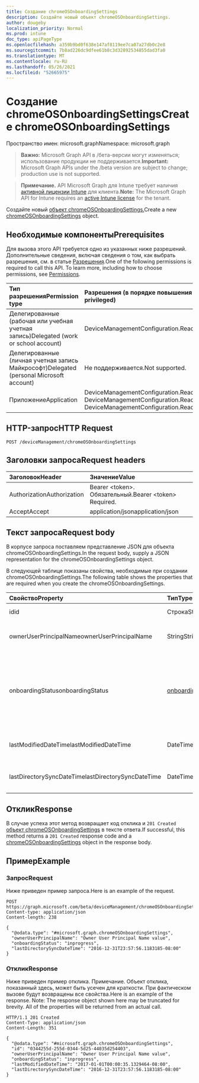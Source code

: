 ```yaml
---
title: Создание chromeOSOnboardingSettings
description: Создайте новый объект chromeOSOnboardingSettings.
author: dougeby
localization_priority: Normal
ms.prod: intune
doc_type: apiPageType
ms.openlocfilehash: a359b9bd0f638e147af8119ee7ca07a27db0c2e8
ms.sourcegitcommit: 7b8ad226dc9dfee61b8c3d32892534855dad3fa0
ms.translationtype: MT
ms.contentlocale: ru-RU
ms.lasthandoff: 05/26/2021
ms.locfileid: "52665975"
---
```

# <a name="create-chromeosonboardingsettings"></a><span data-ttu-id="06562-103">Создание chromeOSOnboardingSettings</span><span class="sxs-lookup"><span data-stu-id="06562-103">Create chromeOSOnboardingSettings</span></span>

<span data-ttu-id="06562-104">Пространство имен: microsoft.graph</span><span class="sxs-lookup"><span data-stu-id="06562-104">Namespace: microsoft.graph</span></span>

> <span data-ttu-id="06562-105">**Важно:** Microsoft Graph API в /бета-версии могут изменяться; использование продукции не поддерживается.</span><span class="sxs-lookup"><span data-stu-id="06562-105">**Important:** Microsoft Graph APIs under the /beta version are subject to change; production use is not supported.</span></span>

> <span data-ttu-id="06562-106">**Примечание.** API Microsoft Graph для Intune требует наличия [активной лицензии Intune](https://go.microsoft.com/fwlink/?linkid=839381) для клиента.</span><span class="sxs-lookup"><span data-stu-id="06562-106">**Note:** The Microsoft Graph API for Intune requires an [active Intune license](https://go.microsoft.com/fwlink/?linkid=839381) for the tenant.</span></span>

<span data-ttu-id="06562-107">Создайте новый [объект chromeOSOnboardingSettings.](../resources/intune-chromebooksync-chromeosonboardingsettings.md)</span><span class="sxs-lookup"><span data-stu-id="06562-107">Create a new [chromeOSOnboardingSettings](../resources/intune-chromebooksync-chromeosonboardingsettings.md) object.</span></span>

## <a name="prerequisites"></a><span data-ttu-id="06562-108">Необходимые компоненты</span><span class="sxs-lookup"><span data-stu-id="06562-108">Prerequisites</span></span>
<span data-ttu-id="06562-p101">Для вызова этого API требуется одно из указанных ниже разрешений. Дополнительные сведения, включая сведения о том, как выбрать разрешения, см. в статье [Разрешения](/graph/permissions-reference).</span><span class="sxs-lookup"><span data-stu-id="06562-p101">One of the following permissions is required to call this API. To learn more, including how to choose permissions, see [Permissions](/graph/permissions-reference).</span></span>

|<span data-ttu-id="06562-111">Тип разрешения</span><span class="sxs-lookup"><span data-stu-id="06562-111">Permission type</span></span>|<span data-ttu-id="06562-112">Разрешения (в порядке повышения привилегий)</span><span class="sxs-lookup"><span data-stu-id="06562-112">Permissions (from least to most privileged)</span></span>|
|:---|:---|
|<span data-ttu-id="06562-113">Делегированные (рабочая или учебная учетная запись)</span><span class="sxs-lookup"><span data-stu-id="06562-113">Delegated (work or school account)</span></span>|<span data-ttu-id="06562-114">DeviceManagementConfiguration.ReadWrite.All</span><span class="sxs-lookup"><span data-stu-id="06562-114">DeviceManagementConfiguration.ReadWrite.All</span></span>|
|<span data-ttu-id="06562-115">Делегированные (личная учетная запись Майкрософт)</span><span class="sxs-lookup"><span data-stu-id="06562-115">Delegated (personal Microsoft account)</span></span>|<span data-ttu-id="06562-116">Не поддерживается.</span><span class="sxs-lookup"><span data-stu-id="06562-116">Not supported.</span></span>|
|<span data-ttu-id="06562-117">Приложение</span><span class="sxs-lookup"><span data-stu-id="06562-117">Application</span></span>|<span data-ttu-id="06562-118">DeviceManagementConfiguration.Read.All, DeviceManagementConfiguration.ReadWrite.All</span><span class="sxs-lookup"><span data-stu-id="06562-118">DeviceManagementConfiguration.Read.All, DeviceManagementConfiguration.ReadWrite.All</span></span>|

## <a name="http-request"></a><span data-ttu-id="06562-119">HTTP-запрос</span><span class="sxs-lookup"><span data-stu-id="06562-119">HTTP Request</span></span>
<!-- {
  "blockType": "ignored"
}
-->
``` http
POST /deviceManagement/chromeOSOnboardingSettings
```

## <a name="request-headers"></a><span data-ttu-id="06562-120">Заголовки запроса</span><span class="sxs-lookup"><span data-stu-id="06562-120">Request headers</span></span>
|<span data-ttu-id="06562-121">Заголовок</span><span class="sxs-lookup"><span data-stu-id="06562-121">Header</span></span>|<span data-ttu-id="06562-122">Значение</span><span class="sxs-lookup"><span data-stu-id="06562-122">Value</span></span>|
|:---|:---|
|<span data-ttu-id="06562-123">Authorization</span><span class="sxs-lookup"><span data-stu-id="06562-123">Authorization</span></span>|<span data-ttu-id="06562-124">Bearer &lt;token&gt;. Обязательный.</span><span class="sxs-lookup"><span data-stu-id="06562-124">Bearer &lt;token&gt; Required.</span></span>|
|<span data-ttu-id="06562-125">Accept</span><span class="sxs-lookup"><span data-stu-id="06562-125">Accept</span></span>|<span data-ttu-id="06562-126">application/json</span><span class="sxs-lookup"><span data-stu-id="06562-126">application/json</span></span>|

## <a name="request-body"></a><span data-ttu-id="06562-127">Текст запроса</span><span class="sxs-lookup"><span data-stu-id="06562-127">Request body</span></span>
<span data-ttu-id="06562-128">В корпусе запроса поставляем представление JSON для объекта chromeOSOnboardingSettings.</span><span class="sxs-lookup"><span data-stu-id="06562-128">In the request body, supply a JSON representation for the chromeOSOnboardingSettings object.</span></span>

<span data-ttu-id="06562-129">В следующей таблице показаны свойства, необходимые при создании chromeOSOnboardingSettings.</span><span class="sxs-lookup"><span data-stu-id="06562-129">The following table shows the properties that are required when you create the chromeOSOnboardingSettings.</span></span>

|<span data-ttu-id="06562-130">Свойство</span><span class="sxs-lookup"><span data-stu-id="06562-130">Property</span></span>|<span data-ttu-id="06562-131">Тип</span><span class="sxs-lookup"><span data-stu-id="06562-131">Type</span></span>|<span data-ttu-id="06562-132">Описание</span><span class="sxs-lookup"><span data-stu-id="06562-132">Description</span></span>|
|:---|:---|:---|
|<span data-ttu-id="06562-133">id</span><span class="sxs-lookup"><span data-stu-id="06562-133">id</span></span>|<span data-ttu-id="06562-134">Строка</span><span class="sxs-lookup"><span data-stu-id="06562-134">String</span></span>|<span data-ttu-id="06562-135">Id ChromebookTenant</span><span class="sxs-lookup"><span data-stu-id="06562-135">The ChromebookTenant's Id</span></span>|
|<span data-ttu-id="06562-136">ownerUserPrincipalName</span><span class="sxs-lookup"><span data-stu-id="06562-136">ownerUserPrincipalName</span></span>|<span data-ttu-id="06562-137">String</span><span class="sxs-lookup"><span data-stu-id="06562-137">String</span></span>|<span data-ttu-id="06562-138">OwnerUserPrincipalName ChromebookTenant</span><span class="sxs-lookup"><span data-stu-id="06562-138">The ChromebookTenant's OwnerUserPrincipalName</span></span>|
|<span data-ttu-id="06562-139">onboardingStatus</span><span class="sxs-lookup"><span data-stu-id="06562-139">onboardingStatus</span></span>|[<span data-ttu-id="06562-140">onboardingStatus</span><span class="sxs-lookup"><span data-stu-id="06562-140">onboardingStatus</span></span>](../resources/intune-chromebooksync-onboardingstatus.md)|<span data-ttu-id="06562-141">OnboardingStatus ChromebookTenant.</span><span class="sxs-lookup"><span data-stu-id="06562-141">The ChromebookTenant's OnboardingStatus.</span></span> <span data-ttu-id="06562-142">Возможные значения: `unknown`, `inprogress`, `onboarded`, `failed`.</span><span class="sxs-lookup"><span data-stu-id="06562-142">Possible values are: `unknown`, `inprogress`, `onboarded`, `failed`.</span></span>|
|<span data-ttu-id="06562-143">lastModifiedDateTime</span><span class="sxs-lookup"><span data-stu-id="06562-143">lastModifiedDateTime</span></span>|<span data-ttu-id="06562-144">DateTimeOffset</span><span class="sxs-lookup"><span data-stu-id="06562-144">DateTimeOffset</span></span>|<span data-ttu-id="06562-145">LastModifiedDateTime ChromebookTenant</span><span class="sxs-lookup"><span data-stu-id="06562-145">The ChromebookTenant's LastModifiedDateTime</span></span>|
|<span data-ttu-id="06562-146">lastDirectorySyncDateTime</span><span class="sxs-lookup"><span data-stu-id="06562-146">lastDirectorySyncDateTime</span></span>|<span data-ttu-id="06562-147">DateTimeOffset</span><span class="sxs-lookup"><span data-stu-id="06562-147">DateTimeOffset</span></span>|<span data-ttu-id="06562-148">LastDirectorySyncDateTime в ChromebookTenant</span><span class="sxs-lookup"><span data-stu-id="06562-148">The ChromebookTenant's LastDirectorySyncDateTime</span></span>|



## <a name="response"></a><span data-ttu-id="06562-149">Отклик</span><span class="sxs-lookup"><span data-stu-id="06562-149">Response</span></span>
<span data-ttu-id="06562-150">В случае успеха этот метод возвращает код отклика и `201 Created` [объект chromeOSOnboardingSettings](../resources/intune-chromebooksync-chromeosonboardingsettings.md) в тексте ответа.</span><span class="sxs-lookup"><span data-stu-id="06562-150">If successful, this method returns a `201 Created` response code and a [chromeOSOnboardingSettings](../resources/intune-chromebooksync-chromeosonboardingsettings.md) object in the response body.</span></span>

## <a name="example"></a><span data-ttu-id="06562-151">Пример</span><span class="sxs-lookup"><span data-stu-id="06562-151">Example</span></span>

### <a name="request"></a><span data-ttu-id="06562-152">Запрос</span><span class="sxs-lookup"><span data-stu-id="06562-152">Request</span></span>
<span data-ttu-id="06562-153">Ниже приведен пример запроса.</span><span class="sxs-lookup"><span data-stu-id="06562-153">Here is an example of the request.</span></span>
``` http
POST https://graph.microsoft.com/beta/deviceManagement/chromeOSOnboardingSettings
Content-type: application/json
Content-length: 238

{
  "@odata.type": "#microsoft.graph.chromeOSOnboardingSettings",
  "ownerUserPrincipalName": "Owner User Principal Name value",
  "onboardingStatus": "inprogress",
  "lastDirectorySyncDateTime": "2016-12-31T23:57:56.1183185-08:00"
}
```

### <a name="response"></a><span data-ttu-id="06562-154">Отклик</span><span class="sxs-lookup"><span data-stu-id="06562-154">Response</span></span>
<span data-ttu-id="06562-p103">Ниже приведен пример отклика. Примечание. Объект отклика, показанный здесь, может быть усечен для краткости. При фактическом вызове будут возвращены все свойства.</span><span class="sxs-lookup"><span data-stu-id="06562-p103">Here is an example of the response. Note: The response object shown here may be truncated for brevity. All of the properties will be returned from an actual call.</span></span>
``` http
HTTP/1.1 201 Created
Content-Type: application/json
Content-Length: 351

{
  "@odata.type": "#microsoft.graph.chromeOSOnboardingSettings",
  "id": "0344255d-255d-0344-5d25-44035d254403",
  "ownerUserPrincipalName": "Owner User Principal Name value",
  "onboardingStatus": "inprogress",
  "lastModifiedDateTime": "2017-01-01T00:00:35.1329464-08:00",
  "lastDirectorySyncDateTime": "2016-12-31T23:57:56.1183185-08:00"
}
```




